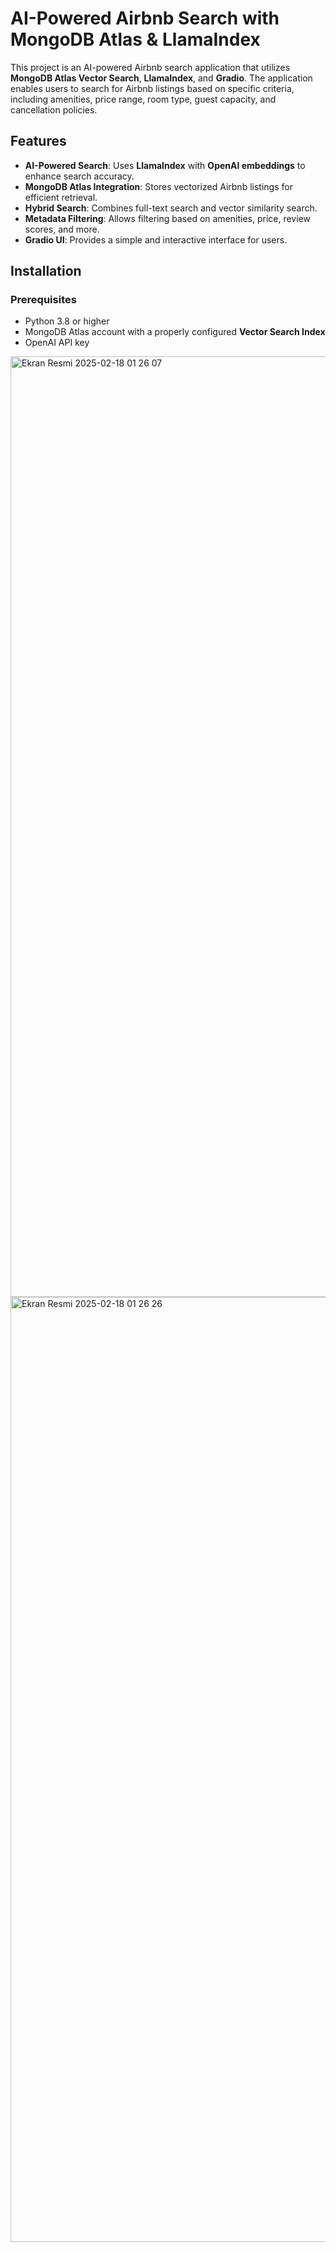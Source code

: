 # AI-Powered Airbnb Search with MongoDB Atlas & LlamaIndex

This project is an AI-powered Airbnb search application that utilizes **MongoDB Atlas Vector Search**, **LlamaIndex**, and **Gradio**. The application enables users to search for Airbnb listings based on specific criteria, including amenities, price range, room type, guest capacity, and cancellation policies.

## Features

- **AI-Powered Search**: Uses **LlamaIndex** with **OpenAI embeddings** to enhance search accuracy.
- **MongoDB Atlas Integration**: Stores vectorized Airbnb listings for efficient retrieval.
- **Hybrid Search**: Combines full-text search and vector similarity search.
- **Metadata Filtering**: Allows filtering based on amenities, price, review scores, and more.
- **Gradio UI**: Provides a simple and interactive interface for users.

## Installation

### Prerequisites

- Python 3.8 or higher
- MongoDB Atlas account with a properly configured **Vector Search Index**
- OpenAI API key


<img width="1505" alt="Ekran Resmi 2025-02-18 01 26 07" src="https://github.com/user-attachments/assets/3993f445-b8c5-41ff-a02c-1afd6a52b7b5" />
<img width="1512" alt="Ekran Resmi 2025-02-18 01 26 26" src="https://github.com/user-attachments/assets/2bbe059e-ef2f-4bbb-809d-03d6b56b69fe" />
